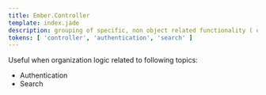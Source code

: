 ```yaml
---
title: Ember.Controller
template: index.jade
description: grouping of specific, non object related functionality ( e.g authentication or search )
tokens: [ 'controller', 'authentication', 'search' ]
---
```


Useful when organization logic related to following topics:

* Authentication
* Search